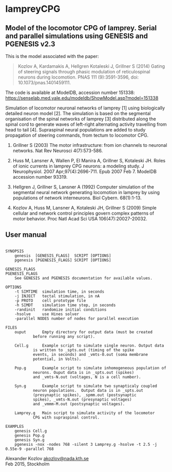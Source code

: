 lampreyCPG
==========

Model of the locomotor CPG of lamprey. Serial and parallel simulations using GENESIS and PGENESIS v2.3
-------------------------------------------------------------------------------------------------------

This is the model associated with the paper:

> Kozlov A, Kardamakis A, Hellgren Kotaleski J, Grillner S (2014) Gating
> of steering signals through phasic modulation of reticulospinal neurons
> during locomotion. PNAS 111 (9):3591-3596, doi: 10.1073/pnas.1401459111.

The code is available at ModelDB, accession number 151338:
https://senselab.med.yale.edu/modeldb/ShowModel.asp?model=151338

Simulation of locomotor neuronal networks of lamprey [1] using
biologically detailed neuron model [2]. The simulation is based on the
segmental organisation of the spinal networks of lamprey [3] distributed
along the spinal cord to generate waves of left-right alternating activity
travelling from head to tail [4]. Supraspinal neural populations are added
to study propagation of steering commands, from tectum to locomotor CPG.

1. Grillner S (2003) The motor infrastructure: from ion channels to
   neuronal networks. Nat Rev Neurosci 4(7):573-586.

2.  Huss M, Lansner A, Wallen P, El Manira A, Grillner S, Kotaleski JH.
    Roles of ionic currents in lamprey CPG neurons: a modeling study.
    J Neurophysiol. 2007 Apr;97(4):2696-711. Epub 2007 Feb 7. ModelDB
    accession number 93319.

3.  Hellgren J, Grillner S, Lansner A (1992) Computer simulation of the
    segmental neural network generating locomotion in lamprey by using
    populations of network interneurons. Biol Cybern. 68(1):1-13.

4.  Kozlov A, Huss M, Lansner A, Kotaleski JH, Grillner S (2009) Simple
    cellular and network control principles govern complex patterns of motor
    behavior. Proc Natl Acad Sci USA 106(47):20027-20032.


User manual
-----------

<pre><code>
SYNOPSIS
	genesis  [GENESIS_FLAGS]  SCRIPT [OPTIONS]
	pgenesis [PGENESIS_FLAGS] SCRIPT [OPTIONS]

GENESIS_FLAGS
PGENESIS_FLAGS
	See GENESIS and PGENESIS documentation for available values.

OPTIONS
	-t SIMTIME	simulation time, in seconds
	-j INJECT	tectal stimulation, in nA
	-p PROTO	cell prototype file
	-h SIMDT	simulation time step, in seconds
	-randinit	randomize initial conditions
	-hsolve		use Hines solver
	-parallel NODES	number of nodes for parallel execution

FILES
	ouput		Empty directory for output data (must be created
			before running any script).

	Cell.g 		Example script to simulate single neuron. Output data
			is written to _spts.out (timing of the spike
			events, in seconds) and _vmts-0.out (soma membrane
			potential, in Volts).

	Pop.g 		Example script to simulate inhomogeneous population of
			neurons. Ouput data is in _spts.out (spikes)
			and _vmts-N.out (voltages, N is a cell number).

	Syn.g 		Example script to simulate two synapticaly coupled
			neuron populations.  Output data is in _spts.out
			(presynaptic spikes), _spmm.out (postsynaptic
			spikes), _vmts-N.out (presynaptic voltages)
			and _vmmm-M.out (postsynaptic voltages).

	Lamprey.g 	Main script to simulate activity of the locomotor
			CPG with supraspinal control.

EXAMPLES
	genesis Cell.g
	genesis Pop.g
	genesis Syn.g
	pgenesis -nox -nodes 768 -silent 3 Lamprey.g -hsolve -t 2.5 -j 0.55e-9 -parallel 768
</code></pre>


Alexander Kozlov <akozlov@nada.kth.se>  
Feb 2015, Stockholm

